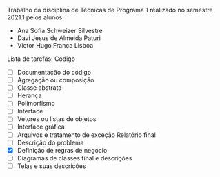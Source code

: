 Trabalho da disciplina de Técnicas de Programa 1 realizado no semestre 2021.1 pelos alunos:
- Ana Sofia Schweizer Silvestre
- Davi Jesus de Almeida Paturi
- Victor Hugo França Lisboa

Lista de tarefas:
Código
   - [ ] Documentação do código
   - [ ] Agregação ou composição
   - [ ] Classe abstrata
   - [ ] Herança
   - [ ] Polimorfismo
   - [ ] Interface
   - [ ] Vetores ou listas de objetos
   - [ ] Interface gráfica
   - [ ] Arquivos e tratamento de exceção
Relatório final
   - [ ] Descrição do problema
   - [x] Definição de regras de negócio
   - [ ] Diagramas de classes final e descrições
   - [ ] Telas e suas descrições